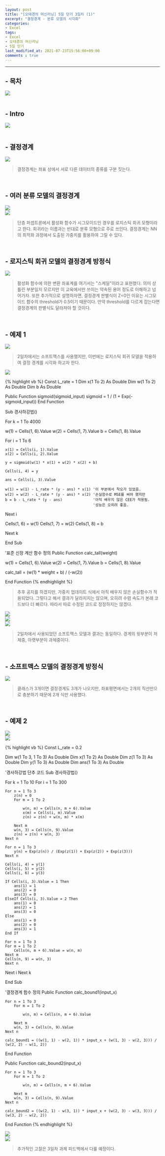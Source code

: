```yaml
---
layout: post
title: "[오태경의 머신러닝] 5일 단기 3일차 (1)"
excerpt: "결정경계 - 분류 모델의 시각화"
categories:
- Excel
tags:
- Excel
- 오태경의 머신러닝
- 5일 단기
last_modified_at: 2021-07-23T15:56:00+09:00
comments : true
---
```

<hr>

<h2>- 목차</h2>
<div style="align-items: center;">
    <img src="/assets/post-image/Excel-5일-단기-3/슬라이드3.PNG">
</div>
<br>

<h2>- Intro</h2>
<div style="align-items: center;">
    <img src="/assets/post-image/Excel-5일-단기-3/슬라이드4.PNG">
</div>

<br>
<h2>- 결정경계</h2>
<div style="align-items: center;">
    <img src="/assets/post-image/Excel-5일-단기-3/슬라이드5.PNG">
</div>

> 결정경계는 좌표 상에서 서로 다른 데이터의 종류를 구분 짓는다.

<br>
<h2>- 여러 분류 모델의 결정경계</h2>
<div style="align-items: center;">
    <img src="/assets/post-image/Excel-5일-단기-3/슬라이드6.PNG">
</div>
<div style="align-items: center;">
    <img src="/assets/post-image/Excel-5일-단기-3/슬라이드7.PNG">
</div>

> 단층 퍼셉트론에서 활성화 함수가 시그모이드인 경우를 로지스틱 회귀 모형이라고 한다. 회귀라는 이름과는 반대로 분류 모형으로 주로 쓰인다. 결정경계는 NN의 최적화 과정에서 도출된 가중치를 활용하여 그릴 수 있다.

<br>
<h2>- 로지스틱 회귀 모델의 결정경계 방정식</h2>
<div style="align-items: center;">
    <img src="/assets/post-image/Excel-5일-단기-3/슬라이드8.PNG">
</div>

> 활성화 함수에 의한 변환 좌표계를 여기서는 "스케일"이라고 표현했다. 의미 상 틀린 부분일지 모르지만 이 교육에서만 쓰이는 약속된 용어 정도로 이해하고 넘어가자. 또한 추가적으로 설명하자면, 결정경계 판별식이 Z=0인 이유는 시그모이드 함수의 threshold가 0.5이기 때문이다. 만약 threshold를 다르게 잡는다면 결정경계의 판별식도 달라져야 할 것이다.

<br>
<h2>- 예제 1</h2>
<div style="align-items: center;">
    <img src="/assets/post-image/Excel-5일-단기-3/슬라이드9.PNG">
</div>

> 2일차에서는 소프트맥스를 사용했지만, 이번에는 로지스틱 회귀 모델을 적용하여 결정 경계를 시각화 하고자 한다.

<div style="align-items: center;">
    <img src="/assets/post-image/Excel-5일-단기-3/슬라이드10.PNG">
</div>

{% highlight vb %}
Const L_rate = 1
Dim x(1 To 2) As Double
Dim w(1 To 2) As Double
Dim b As Double

Public Function sigmoid(sigmoid_input)
    sigmoid = 1 / (1 + Exp(-sigmoid_input))
End Function

Sub 경사하강법()

For k = 1 To 4000

w(1) = Cells(1, 6).Value
w(2) = Cells(1, 7).Value
b = Cells(1, 8).Value

For i = 1 To 6

    x(1) = Cells(i, 1).Value
    x(2) = Cells(i, 2).Value

    y = sigmoid(w(1) * x(1) + w(2) * x(2) + b)

    Cells(i, 4) = y

    ans = Cells(i, 3).Value

    w(1) = w(1) - L_rate * (y - ans) * x(1) '이 부분에서 착오가 있었음.
    w(2) = w(2) - L_rate * (y - ans) * x(2) '손실함수로 MSE를 써야 했지만
    b = b - L_rate * (y - ans)              '아직 배우지 않은 CEE가 적용됨.
                                            '성능은 오히려 좋음.
Next i

Cells(1, 6) = w(1)
Cells(1, 7) = w(2)
Cells(1, 8) = b

Next k

End Sub

'표준 신장 계산 함수 정의
Public Function calc_tall(weight)

w(1) = Cells(1, 6).Value
w(2) = Cells(1, 7).Value
b = Cells(1, 8).Value

calc_tall = (w(1) * weight + b) / (-w(2))

End Function
{% endhighlight %}

> 추후 공지를 하겠지만, 가중치 업데이트 식에서 아직 배우지 않은 손실함수가 적용되었다. 그렇다고 해서 결과가 달라지지는 않으며, 오히려 수렴 속도가 본래 코드보다 더 빠르다. 따라서 따로 수정된 코드로 정정하지는 않겠다.

<div style="align-items: center;">
    <img src="/assets/post-image/Excel-5일-단기-3/슬라이드11.PNG">
</div>
<div style="align-items: center;">
    <img src="/assets/post-image/Excel-5일-단기-3/슬라이드12.PNG">
</div>
<div style="align-items: center;">
    <img src="/assets/post-image/Excel-5일-단기-3/슬라이드13.PNG">
</div>

> 2일차에서 사용되었던 소프트맥스 모델과 결과는 동일하다. 경계의 윗부분이 저체중, 아랫부분이 과체중이다.

<br>
<h2>- 소프트맥스 모델의 결정경계 방정식</h2>
<div style="align-items: center;">
    <img src="/assets/post-image/Excel-5일-단기-3/슬라이드14.PNG">
</div>

> 클래스가 3개이면 결정경계도 3개가 나오지만, 좌표평면에서는 2개의 직선만으로 충분하기 때문에 2개 식만 사용했다.

<br>
<h2>- 예제 2</h2>
<div style="align-items: center;">
    <img src="/assets/post-image/Excel-5일-단기-3/슬라이드15.PNG">
</div>
<div style="align-items: center;">
    <img src="/assets/post-image/Excel-5일-단기-3/슬라이드16.PNG">
</div>

{% highlight vb %}
Const L_rate = 0.2

Dim w(1 To 3, 1 To 3) As Double
Dim x(1 To 2) As Double
Dim z(1 To 3) As Double
Dim y(1 To 3) As Double
Dim ans(1 To 3) As Double

'경사하강법 단추 코드
Sub 경사하강법()

For k = 1 To 10
For i = 1 To 300

    For n = 1 To 3
        z(n) = 0
        For m = 1 To 2

            w(n, m) = Cells(n, m + 6).Value
            x(m) = Cells(i, m).Value
            z(n) = z(n) + w(n, m) * x(m)

        Next m
        w(n, 3) = Cells(n, 9).Value
        z(n) = z(n) + w(n, 3)
    Next n

    For n = 1 To 3
        y(n) = Exp(z(n)) / (Exp(z(1)) + Exp(z(2)) + Exp(z(3)))
    Next n

    Cells(i, 4) = y(1)
    Cells(i, 5) = y(2)
    Cells(i, 6) = y(3)

    If Cells(i, 3).Value = 1 Then
        ans(1) = 1
        ans(2) = 0
        ans(3) = 0
    ElseIf Cells(i, 3).Value = 2 Then
        ans(1) = 0
        ans(2) = 1
        ans(3) = 0
    Else
        ans(1) = 0
        ans(2) = 0
        ans(3) = 1
    End If

    For n = 1 To 3
    For m = 1 To 2
        Cells(n, m + 6).Value = w(n, m)
    Next m
    Cells(n, 9) = w(n, 3)
    Next n

Next i
Next k

End Sub

'결정경계 함수 정의
Public Function calc_bound1(input_x)

    For n = 1 To 3
        For m = 1 To 2

            w(n, m) = Cells(n, m + 6).Value

        Next m
        w(n, 3) = Cells(n, 9).Value
    Next n

    calc_bound1 = ((w(1, 1) - w(2, 1)) * input_x + (w(1, 3) - w(2, 3))) / (w(2, 2) - w(1, 2))

End Function

Public Function calc_bound2(input_x)

    For n = 1 To 3
        For m = 1 To 2

            w(n, m) = Cells(n, m + 6).Value

        Next m
        w(n, 3) = Cells(n, 9).Value
    Next n

    calc_bound2 = ((w(2, 1) - w(3, 1)) * input_x + (w(2, 3) - w(3, 3))) / (w(3, 2) - w(2, 2))

End Function
{% endhighlight %}

<div style="align-items: center;">
    <img src="/assets/post-image/Excel-5일-단기-3/슬라이드17.PNG">
</div>
<div style="align-items: center;">
    <img src="/assets/post-image/Excel-5일-단기-3/슬라이드18.PNG">
</div>

> 추가적인 고찰은 3일차 과제 피드백에서 다룰 예정이다.

<br>